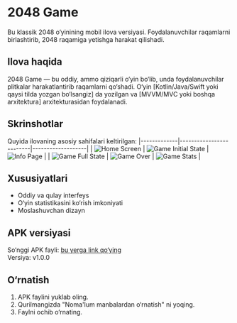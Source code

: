 # 2048 Game
Bu klassik 2048 o‘yinining mobil ilova versiyasi. Foydalanuvchilar raqamlarni birlashtirib, 2048 raqamiga yetishga harakat qilishadi.

## Ilova haqida
2048 Game — bu oddiy, ammo qiziqarli o‘yin bo‘lib, unda foydalanuvchilar plitkalar harakatlantirib raqamlarni qo‘shadi. O‘yin [Kotlin/Java/Swift yoki qaysi tilda yozgan bo‘lsangiz] da yozilgan va [MVVM/MVC yoki boshqa arxitektura] arxitekturasidan foydalanadi.

## Skrinshotlar
Quyida ilovaning asosiy sahifalari keltirilgan:
|-------------|-------------------------|-------------------|
| ![Home Screen](images/2048-home.jpg) | ![Game Initial State](images/2048-game-init.jpg) | ![Info Page](images/2048-info.jpg) |
| ![Game Full State](images/2048-game-full.jpg) | ![Game Over](images/2048-game-over.jpg) | ![Game Stats](images/2048-game-stats.jpg) |

## Xususiyatlari
- Oddiy va qulay interfeys
- O‘yin statistikasini ko‘rish imkoniyati
- Moslashuvchan dizayn

## APK versiyasi
So‘nggi APK fayli: [bu yerga link qo‘ying](#)  
Versiya: v1.0.0

## O‘rnatish
1. APK faylini yuklab oling.
2. Qurilmangizda "Noma'lum manbalardan o‘rnatish" ni yoqing.
3. Faylni ochib o‘rnating.
